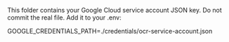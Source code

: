 This folder contains your Google Cloud service account JSON key.
Do not commit the real file. Add it to your .env:

GOOGLE_CREDENTIALS_PATH=./credentials/ocr-service-account.json
